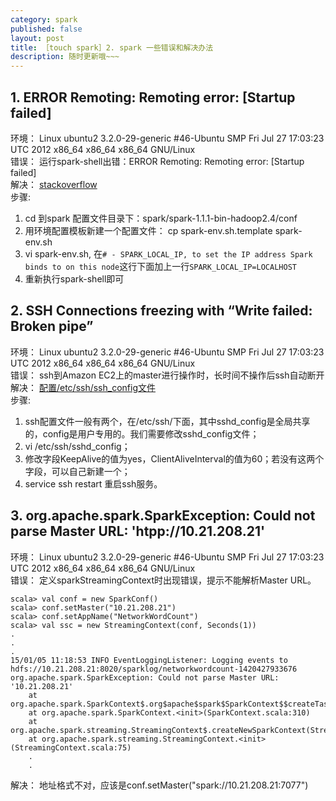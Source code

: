 ```yaml
---
category: spark  
published: false  
layout: post  
title: ［touch spark］2. spark 一些错误和解决办法
description: 随时更新哦~~~
---  
```


##  
## 1. ERROR Remoting: Remoting error: [Startup failed]   
环境： Linux ubuntu2 3.2.0-29-generic #46-Ubuntu SMP Fri Jul 27 17:03:23 UTC 2012 x86_64 x86_64 x86_64 GNU/Linux  
错误： 运行spark-shell出错：ERROR Remoting: Remoting error: [Startup failed]   
解决： [stackoverflow](http://stackoverflow.com/questions/26305930/error-when-running-spark-shell-error-remoting-remoting-error-startup-failed)    
步骤:
>>
1. cd 到spark 配置文件目录下：spark/spark-1.1.1-bin-hadoop2.4/conf  
2. 用环境配置模板新建一个配置文件： cp spark-env.sh.template spark-env.sh
3. vi spark-env.sh, 在`# - SPARK_LOCAL_IP, to set the IP address Spark binds to on this node`这行下面加上一行`SPARK_LOCAL_IP=LOCALHOST`   
4. 重新执行spark-shell即可   

## 2. SSH Connections freezing with “Write failed: Broken pipe”
环境： Linux ubuntu2 3.2.0-29-generic #46-Ubuntu SMP Fri Jul 27 17:03:23 UTC 2012 x86_64 x86_64 x86_64 GNU/Linux  
错误： ssh到Amazon EC2上的master进行操作时，长时间不操作后ssh自动断开   
解决： [配置/etc/ssh/ssh_config文件](http://adminsgoodies.com/ssh-connections-freezing-with-%E2%80%9Cwrite-failed-broken-pipe%E2%80%9D/)    
步骤:
>>  
1. ssh配置文件一般有两个，在/etc/ssh/下面，其中sshd_config是全局共享的，config是用户专用的。我们需要修改sshd_config文件；  
2. vi /etc/ssh/sshd_config；  
3. 修改字段KeepAlive的值为yes，ClientAliveInterval的值为60；若没有这两个字段，可以自己新建一个；  
4. service ssh restart 重启ssh服务。  


## 3. org.apache.spark.SparkException: Could not parse Master URL: 'htpp://10.21.208.21'
环境： Linux ubuntu2 3.2.0-29-generic #46-Ubuntu SMP Fri Jul 27 17:03:23 UTC 2012 x86_64 x86_64 x86_64 GNU/Linux  
错误： 定义sparkStreamingContext时出现错误，提示不能解析Master URL。 

    scala> val conf = new SparkConf()
    scala> conf.setMaster("10.21.208.21")
    scala> conf.setAppName("NetworkWordCount")
    scala> val ssc = new StreamingContext(conf, Seconds(1))
    .
    .
    .
    15/01/05 11:18:53 INFO EventLoggingListener: Logging events to hdfs://10.21.208.21:8020/sparklog/networkwordcount-1420427933676
    org.apache.spark.SparkException: Could not parse Master URL: '10.21.208.21'
        at org.apache.spark.SparkContext$.org$apache$spark$SparkContext$$createTaskScheduler(SparkContext.scala:1624)
        at org.apache.spark.SparkContext.<init>(SparkContext.scala:310)
        at org.apache.spark.streaming.StreamingContext$.createNewSparkContext(StreamingContext.scala:555)
        at org.apache.spark.streaming.StreamingContext.<init>(StreamingContext.scala:75)
        .
        .
解决： 地址格式不对，应该是conf.setMaster("spark://10.21.208.21:7077")

